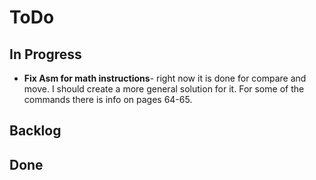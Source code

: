 # ToDo

## In Progress

- **Fix Asm for math instructions**- right now it is done for compare and move.
I should create a more general solution for it. For some of the commands there is info on pages 64-65.

## Backlog

## Done
